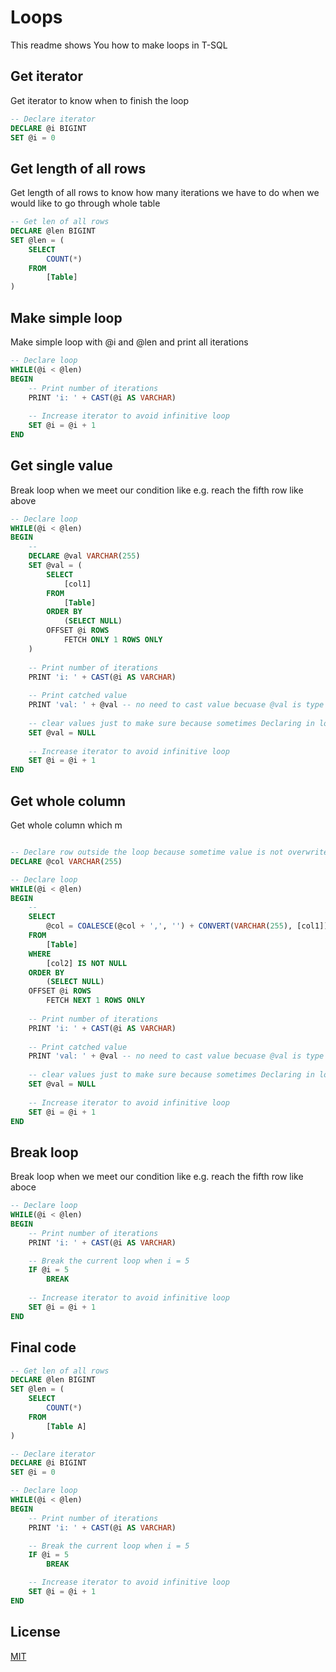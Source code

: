 # Loops

This readme shows You how to make loops in T-SQL

## Get iterator

Get iterator to know when to finish the loop

```sql
-- Declare iterator
DECLARE @i BIGINT
SET @i = 0
```

## Get length of all rows

Get length of all rows to know how many iterations we have to do when we would like to go through whole table

```sql
-- Get len of all rows
DECLARE @len BIGINT
SET @len = (
    SELECT
        COUNT(*)
    FROM
        [Table]
)
```

## Make simple loop

Make simple loop with @i and @len and print all iterations

```sql
-- Declare loop
WHILE(@i < @len)
BEGIN
    -- Print number of iterations
    PRINT 'i: ' + CAST(@i AS VARCHAR)
    
    -- Increase iterator to avoid infinitive loop
    SET @i = @i + 1
END
```

## Get single value

Break loop when we meet our condition like e.g. reach the fifth row like above

```sql
-- Declare loop
WHILE(@i < @len)
BEGIN
    -- 
    DECLARE @val VARCHAR(255)
    SET @val = (
        SELECT
            [col1]
        FROM
            [Table]
        ORDER BY
            (SELECT NULL)
        OFFSET @i ROWS
            FETCH ONLY 1 ROWS ONLY
    )
    
    -- Print number of iterations
    PRINT 'i: ' + CAST(@i AS VARCHAR) 
    
    -- Print catched value
    PRINT 'val: ' + @val -- no need to cast value becuase @val is type of VARCHAR(255) so there is no problem with concatenate 
 
    -- clear values just to make sure because sometimes Declaring in loop scope doesn't overwrite @val value 
    SET @val = NULL
 
    -- Increase iterator to avoid infinitive loop
    SET @i = @i + 1
END
```

## Get whole column

Get whole column which m

```sql

-- Declare row outside the loop because sometime value is not overwrite in loop scope and we have to clean it manually
DECLARE @col VARCHAR(255)

-- Declare loop
WHILE(@i < @len)
BEGIN
    -- 
    SELECT 
        @col = COALESCE(@col + ',', '') + CONVERT(VARCHAR(255), [col1])
    FROM
        [Table]
    WHERE
        [col2] IS NOT NULL
    ORDER BY
        (SELECT NULL)
    OFFSET @i ROWS
        FETCH NEXT 1 ROWS ONLY
    
    -- Print number of iterations
    PRINT 'i: ' + CAST(@i AS VARCHAR) 
    
    -- Print catched value
    PRINT 'val: ' + @val -- no need to cast value becuase @val is type of VARCHAR(255) so there is no problem with concatenate 
 
    -- clear values just to make sure because sometimes Declaring in loop scope doesn't overwrite @val value 
    SET @val = NULL
 
    -- Increase iterator to avoid infinitive loop
    SET @i = @i + 1
END
```

## Break loop

Break loop when we meet our condition like e.g. reach the fifth row like aboce

```sql
-- Declare loop
WHILE(@i < @len)
BEGIN
    -- Print number of iterations
    PRINT 'i: ' + CAST(@i AS VARCHAR) 

    -- Break the current loop when i = 5
    IF @i = 5
        BREAK 
 
    -- Increase iterator to avoid infinitive loop
    SET @i = @i + 1
END
```

## Final code

```sql
-- Get len of all rows
DECLARE @len BIGINT
SET @len = (
    SELECT
        COUNT(*)
    FROM
        [Table A]
)

-- Declare iterator
DECLARE @i BIGINT
SET @i = 0

-- Declare loop
WHILE(@i < @len)
BEGIN
    -- Print number of iterations
    PRINT 'i: ' + CAST(@i AS VARCHAR)

    -- Break the current loop when i = 5
    IF @i = 5
        BREAK 

    -- Increase iterator to avoid infinitive loop
    SET @i = @i + 1
END
```


## License
[MIT](https://choosealicense.com/licenses/mit/)
